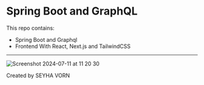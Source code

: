 # Spring Boot and GraphQL

This repo contains:
- Spring Boot and Graphql
- Frontend With React, Next.js and TailwindCSS
---

![Screenshot 2024-07-11 at 11 20 30](https://github.com/amigoscode/spring-boot-graphql/assets/154710368/0bc4b647-92dd-43af-98fb-fdafa1e05913)


Created by SEYHA VORN